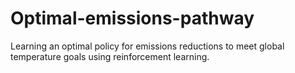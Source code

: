 # Optimal-emissions-pathway
Learning an optimal policy for emissions reductions to meet global temperature goals using reinforcement learning.
